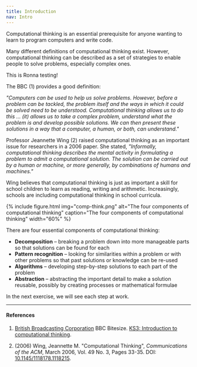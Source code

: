 ```yaml
---
title: Introduction
nav: Intro
---
```


Computational thinking is an essential prerequisite for anyone wanting to learn to program computers and write code.

Many different definitions of computational thinking exist. However, computational thinking can be described as a set of strategies to enable people to solve problems, especially complex ones.

This is Ronna testing!

The BBC (1) provides a good definition:

*"Computers can be used to help us solve problems. However, before a problem can be tackled, the problem itself and the ways in which it could be solved need to be understood. Computational thinking allows us to do this ... (it) allows us to take a complex problem, understand what the problem is and develop possible solutions. We can then present these solutions in a way that a computer, a human, or both, can understand."*

Professor Jeannette Wing (2) raised computational thinking as an important issue for researchers in a 2006 paper. She stated, *"Informally, computational thinking describes the mental activity in formulating a problem to admit a computational solution. The solution can be carried out by a human or machine, or more generally, by combinations of humans and machines."*

Wing believes that computational thinking is just as important a skill for school children to learn as reading, writing and arithmetic. Increasingly, schools are including computational thinking in school curricula.

{% include figure.html img="comp-think.png" alt="The four components of computational thinking" caption="The four components of computational thinking" width="60%" %}

There are four essential components of computational thinking:

- **Decomposition** – breaking a problem down into more manageable parts so that solutions can be found for each
- **Pattern recognition** – looking for similarities within a problem or with other problems so that past solutions or knowledge can be re-used 
- **Algorithms** – developing step-by-step solutions to each part of the problem
- **Abstraction** – abstracting the important detail to make a solution reusable, possibly by creating processes or mathematical formulae 

In the next exercise, we will see each step at work.

-------------

#### References

1.  [British Broadcasting Corporation](https://www.bbc.com/) BBC Bitesize. [KS3: Introduction to computational thinking](https://www.bbc.com/bitesize/guides/zp92mp3/revision/1).

2. (2006) Wing, Jeannette M. "Computational Thinking", *Communications of the ACM*, March 2006, Vol. 49 No. 3, Pages 33-35. DOI: [10.1145/1118178.1118215](https://dx.doi.org/10.1145/1118178.1118215).
